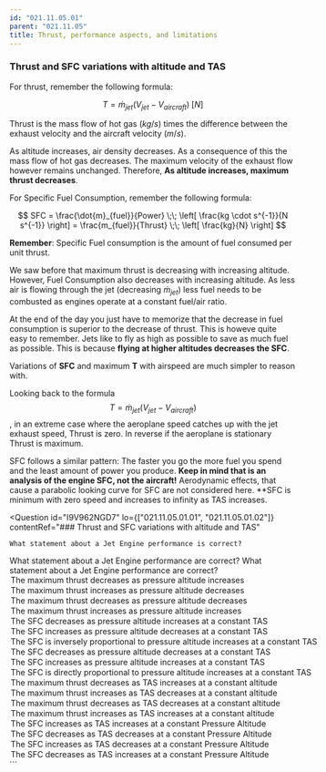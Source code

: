 ```yaml
---
id: "021.11.05.01"
parent: "021.11.05"
title: Thrust, performance aspects, and limitations
---
```


### Thrust and SFC variations with altitude and TAS

For thrust, remember the following formula:

$$
T = \dot{m}_{jet}(V_{jet} - V_{aircraft}) \;[N]
$$

Thrust is the mass flow of hot gas ($kg/s$) times the difference between the
exhaust velocity and the aircraft velocity ($m/s$).

As altitude increases, air density decreases. As a consequence of this the mass
flow of hot gas decreases. The maximum velocity of the exhaust flow however
remains unchanged. Therefore, **As altitude increases, maximum thrust
decreases**.

For Specific Fuel Consumption, remember the following formula:

$$
SFC = \frac{\dot{m}_{fuel}}{Power}
      \;\; \left[ \frac{kg \cdot s^{-1}}{N s^{-1}} \right]
    = \frac{m_{fuel}}{Thrust}
      \;\; \left[ \frac{kg}{N} \right]
$$

**Remember**: Specific Fuel consumption is the amount of fuel consumed per unit
thrust.

We saw before that maximum thrust is decreasing with increasing altitude.
However, Fuel Consumption also decreases with increasing altitude. As less air
is flowing through the jet (decreasing $\dot{m}_{jet}$) less fuel needs to be
combusted as engines operate at a constant fuel/air ratio.

At the end of the day you just have to memorize that the decrease in fuel
consumption is superior to the decrease of thrust. This is howeve quite easy to
remember. Jets like to fly as high as possible to save as much fuel as possible.
This is because **flying at higher altitudes decreases the SFC**.

Variations of **SFC** and maximum **T** with airspeed are much simpler to reason
with.

Looking back to the formula $$T = \dot{m}_{jet}(V_{jet} - V_{aircraft})$$, in an
extreme case where the aeroplane speed catches up with the jet exhaust speed,
Thrust is zero. In reverse if the aeroplane is stationary Thrust is maximum.

SFC follows a similar pattern: The faster you go the more fuel you spend and the
least amount of power you produce. **Keep in mind that is an analysis of the
engine SFC, not the aircraft!** Aerodynamic effects, that cause a parabolic
looking curve for SFC are not considered here. \*\*SFC is minimum with zero
speed and increases to infinity as TAS increases.

<Question
id="I9V962NGD7"
lo={["021.11.05.01.01", "021.11.05.01.02"]}
contentRef="### Thrust and SFC variations with altitude and TAS"

>   <Text variant="oneCorrect">

    What statement about a Jet Engine performance is correct?

  </Text>
  <Text variant="oneTwo">
    What statement about a Jet Engine performance are correct?
  </Text>
  <Text variant="multipleCorrect" select={4}>
    What statement about a Jet Engine performance are correct?
  </Text>
  <Option key={1} correct>
    The maximum thrust decreases as pressure altitude increases
  </Option>
  <Option key={1} correct>
    The maximum thrust increases as pressure altitude decreases
  </Option>
  <Option key={1}>
    The maximum thrust decreases as pressure altitude decreases
  </Option>
  <Option key={1}>
    The maximum thrust increases as pressure altitude increases
  </Option>
  <Option key={2} correct>
    The SFC decreases as pressure altitude increases at a constant TAS
  </Option>
  <Option key={2} correct>
    The SFC increases as pressure altitude decreases at a constant TAS
  </Option>
  <Option
    key={2}
    correct
    why="This is just a more mathematically robust way of saying that the SFC decreases as altitude increases"
  >
    The SFC is inversely proportional to pressure altitude increases at a
    constant TAS
  </Option>
  <Option key={2}>
    The SFC decreases as pressure altitude decreases at a constant TAS
  </Option>
  <Option key={2}>
    The SFC increases as pressure altitude increases at a constant TAS
  </Option>
  <Option
    key={2}
    why="The opposite is true. The SFC is inversely proportional to pressure altitude."
  >
    The SFC is directly proportional to pressure altitude increases at a
    constant TAS
  </Option>
  <Option key={3} correct>
    The maximum thrust decreases as TAS increases at a constant altitude
  </Option>
  <Option key={3} correct>
    The maximum thrust increases as TAS decreases at a constant altitude
  </Option>
  <Option key={3}>
    The maximum thrust decreases as TAS decreases at a constant altitude
  </Option>
  <Option key={3}>
    The maximum thrust increases as TAS increases at a constant altitude
  </Option>
  <Option key={4} correct>
    The SFC increases as TAS increases at a constant Pressure Altitude
  </Option>
  <Option key={4} correct>
    The SFC decreases as TAS decreases at a constant Pressure Altitude
  </Option>
  <Option key={4}>
    The SFC increases as TAS decreases at a constant Pressure Altitude
  </Option>
  <Option key={4}>
    The SFC decreases as TAS increases at a constant Pressure Altitude
  </Option>
</Question>
```
